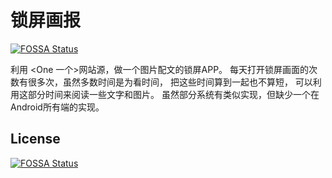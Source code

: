 # 锁屏画报
[![FOSSA Status](https://app.fossa.io/api/projects/git%2Bgithub.com%2Fmicrotears%2FPictorial.svg?type=shield)](https://app.fossa.io/projects/git%2Bgithub.com%2Fmicrotears%2FPictorial?ref=badge_shield)

利用 <One 一个>网站源，做一个图片配文的锁屏APP。
每天打开锁屏画面的次数有很多次，虽然多数时间是为看时间，
把这些时间算到一起也不算短，
可以利用这部分时间来阅读一些文字和图片。
虽然部分系统有类似实现，但缺少一个在Android所有端的实现。

## License
[![FOSSA Status](https://app.fossa.io/api/projects/git%2Bgithub.com%2Fmicrotears%2FPictorial.svg?type=large)](https://app.fossa.io/projects/git%2Bgithub.com%2Fmicrotears%2FPictorial?ref=badge_large)